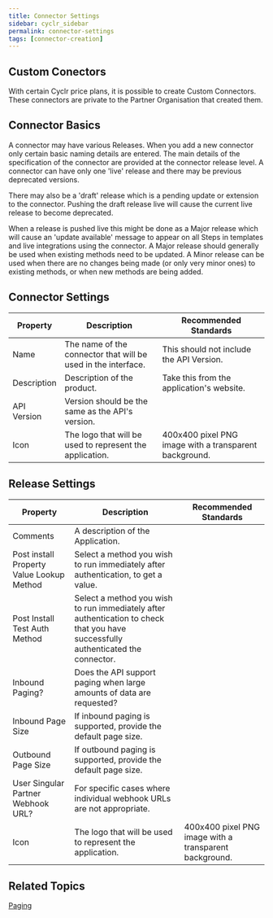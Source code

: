 ```yaml
---
title: Connector Settings
sidebar: cyclr_sidebar
permalink: connector-settings
tags: [connector-creation]
---
```


## Custom Conectors

With certain Cyclr price plans, it is possible to create Custom Connectors.  These connectors are private to the Partner Organisation that created them.  

## Connector Basics

A connector may have various Releases.  When you add a new connector only certain basic naming details are entered.  The main details of the specification of the connector are provided at the connector release level.  A connector can have only one 'live' release and there may be previous deprecated versions.

There may also be a 'draft' release which is a pending update or extension to the connector. Pushing the draft release live will cause the current live release to become deprecated.

When a release is pushed live this might be done as a Major release which will cause an 'update available' message to appear on all Steps in templates and live integrations using the connector.  A Major release should generally be used when existing methods need to be updated.  A Minor release can be used when there are no changes being made (or only very minor ones) to existing methods, or when new methods are being added.

## Connector Settings

| Property | Description | Recommended Standards |
| --- | --- | --- |
| Name | The name of the connector that will be used in the interface. | This should not include the API Version. |
| Description | Description of the product. | Take this from the application's website. |
| API Version | Version should be the same as the API's version.| |
| Icon | The logo that will be used to represent the application. | 400x400 pixel PNG image with a transparent background. |

## Release Settings

| Property | Description | Recommended Standards |
| --- | --- | --- |
| Comments | A description of the Application.| |
| Post install Property Value Lookup Method | Select a method you wish to run immediately after authentication, to get a value. | |
| Post Install Test Auth Method | Select a method you wish to run immediately after authentication to check that you have successfully authenticated the connector. | |
| Inbound Paging? | Does the API support paging when large amounts of data are requested? | |
| Inbound Page Size | If inbound paging is supported, provide the default page size. | |
| Outbound Page Size | If outbound paging is supported, provide the default page size. | |
| User Singular Partner Webhook URL? | For specific cases where individual webhook URLs are not appropriate. | |
| Icon | The logo that will be used to represent the application. | 400x400 pixel PNG image with a transparent background. |

## Related Topics

[Paging](./connector-paging)  

